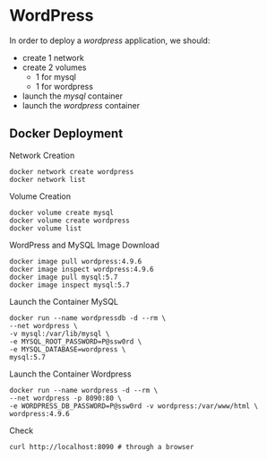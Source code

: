 # WordPress

In order to deploy a *wordpress* application, we should:

- create 1 network
- create 2 volumes
  - 1 for mysql
  - 1 for wordpress
- launch the *mysql* container
- launch the *wordpress* container

## Docker Deployment

Network Creation

```shell
docker network create wordpress
docker network list
```

Volume Creation

```shell
docker volume create mysql
docker volume create wordpress
docker volume list
```

WordPress and MySQL Image Download

```shell
docker image pull wordpress:4.9.6
docker image inspect wordpress:4.9.6
docker image pull mysql:5.7
docker image inspect mysql:5.7
```

Launch the Container MySQL

```shell
docker run --name wordpressdb -d --rm \
--net wordpress \
-v mysql:/var/lib/mysql \
-e MYSQL_ROOT_PASSWORD=P@ssw0rd \
-e MYSQL_DATABASE=wordpress \
mysql:5.7
```

Launch the Container Wordpress

```shell
docker run --name wordpress -d --rm \
--net wordpress -p 8090:80 \
-e WORDPRESS_DB_PASSWORD=P@ssw0rd -v wordpress:/var/www/html \
wordpress:4.9.6
```

Check

```shell
curl http://localhost:8090 # through a browser
```
